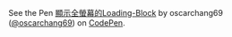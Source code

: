 <p data-height="297" data-theme-id="0" data-slug-hash="MGeyRR" data-default-tab="html,result" data-user="oscarchang69" data-embed-version="2" data-pen-title="顯示全螢幕的Loading-Block" class="codepen">See the Pen <a href="https://codepen.io/oscarchang69/pen/MGeyRR/">顯示全螢幕的Loading-Block</a> by oscarchang69 (<a href="https://codepen.io/oscarchang69">@oscarchang69</a>) on <a href="https://codepen.io">CodePen</a>.</p>
<script async src="https://static.codepen.io/assets/embed/ei.js"></script>